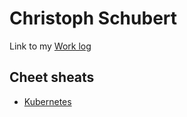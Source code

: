 # Christoph Schubert

Link to my [Work log](https://christophschubert.github.io/wls)

## Cheet sheats

* [Kubernetes](kb8-cheatsheet)
